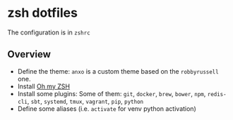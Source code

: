 # zsh dotfiles
The configuration is in `zshrc`

## Overview
* Define the theme: `anxo` is a custom theme based on the `robbyrussell` one.
* Install [Oh my ZSH](https://github.com/robbyrussell/oh-my-zsh)
* Install some plugins: Some of them: `git`, `docker`, `brew`, `bower`, `npm`, `redis-cli`, `sbt`, `systemd`, `tmux`, `vagrant`, `pip`, `python`
* Define some aliases (i.e. `activate` for venv python activation)
